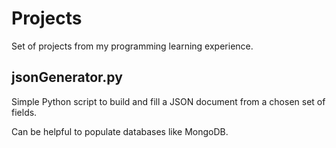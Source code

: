 # Projects
Set of projects from my programming learning experience.

## jsonGenerator.py
Simple Python script to build and fill a JSON document from a chosen set of fields.

Can be helpful to populate databases like MongoDB.

